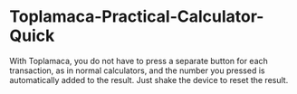 # Toplamaca-Practical-Calculator-Quick
With Toplamaca, you do not have to press a separate button for each transaction, as in normal calculators, and the number you pressed is automatically added to the result. Just shake the device to reset the result.

